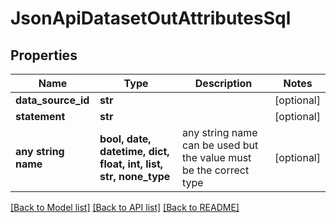 # JsonApiDatasetOutAttributesSql


## Properties
Name | Type | Description | Notes
------------ | ------------- | ------------- | -------------
**data_source_id** | **str** |  | [optional] 
**statement** | **str** |  | [optional] 
**any string name** | **bool, date, datetime, dict, float, int, list, str, none_type** | any string name can be used but the value must be the correct type | [optional]

[[Back to Model list]](../README.md#documentation-for-models) [[Back to API list]](../README.md#documentation-for-api-endpoints) [[Back to README]](../README.md)


